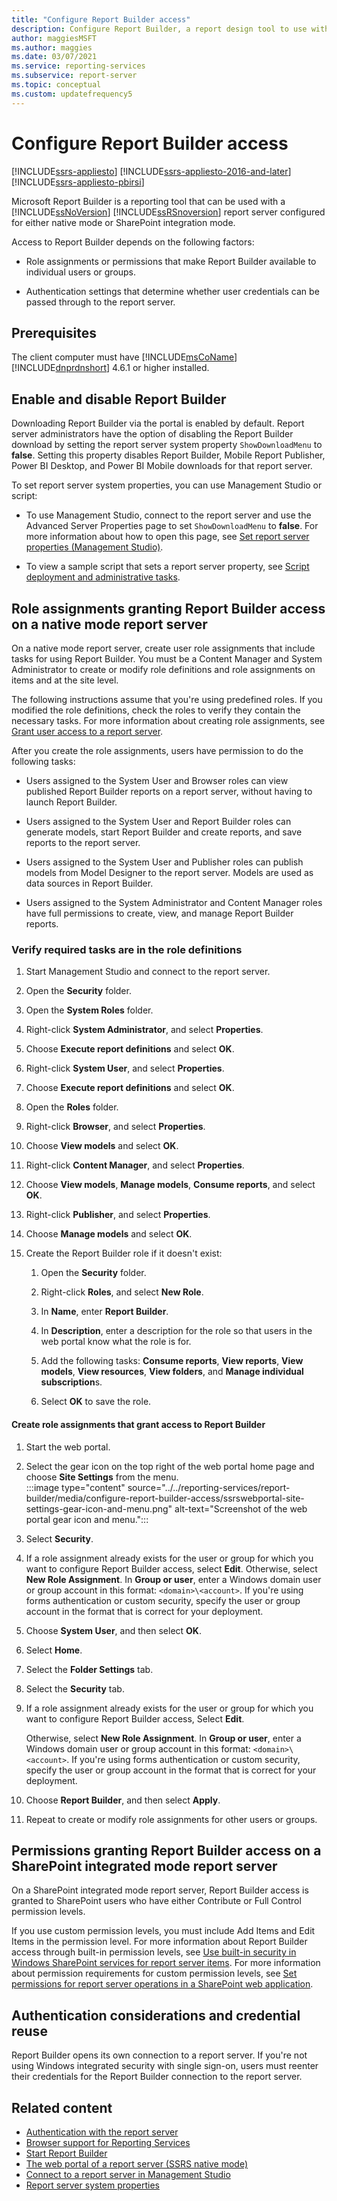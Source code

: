 ```yaml
---
title: "Configure Report Builder access"
description: Configure Report Builder, a report design tool to use with a SQL Server Reporting Services report server. It uses either native or SharePoint integration mode.
author: maggiesMSFT
ms.author: maggies
ms.date: 03/07/2021
ms.service: reporting-services
ms.subservice: report-server
ms.topic: conceptual
ms.custom: updatefrequency5
---
```


# Configure Report Builder access

[!INCLUDE[ssrs-appliesto](../../includes/ssrs-appliesto.md)] [!INCLUDE[ssrs-appliesto-2016-and-later](../../includes/ssrs-appliesto-2016-and-later.md)] [!INCLUDE[ssrs-appliesto-pbirsi](../../includes/ssrs-appliesto-pbirs.md)]

Microsoft Report Builder is a reporting tool that can be used with a [!INCLUDE[ssNoVersion](../../includes/ssnoversion-md.md)] [!INCLUDE[ssRSnoversion](../../includes/ssrsnoversion-md.md)] report server configured for either native mode or SharePoint integration mode.  

Access to Report Builder depends on the following factors:  

- Role assignments or permissions that make Report Builder available to individual users or groups.  

- Authentication settings that determine whether user credentials can be passed through to the report server.

## Prerequisites

The client computer must have [!INCLUDE[msCoName](../../includes/msconame-md.md)] [!INCLUDE[dnprdnshort](../../includes/dnprdnshort-md.md)] 4.6.1 or higher installed.

## Enable and disable Report Builder  

Downloading Report Builder via the portal is enabled by default. Report server administrators have the option of disabling the Report Builder download by setting the report server system property `ShowDownloadMenu` to **false**. Setting this property disables Report Builder, Mobile Report Publisher, Power BI Desktop, and Power BI Mobile downloads for that report server.  

 To set report server system properties, you can use Management Studio or script:  	

 - To use Management Studio, connect to the report server and use the Advanced Server Properties page to set `ShowDownloadMenu` to **false**. For more information about how to open this page, see [Set report server properties &#40;Management Studio&#41;](../../reporting-services/tools/set-report-server-properties-management-studio.md).  	

 - To view a sample script that sets a report server property, see [Script deployment and administrative tasks](../../reporting-services/tools/script-deployment-and-administrative-tasks.md).  

## Role assignments granting Report Builder access on a native mode report server  

On a native mode report server, create user role assignments that include tasks for using Report Builder. You must be a Content Manager and System Administrator to create or modify role definitions and role assignments on items and at the site level.  

The following instructions assume that you're using predefined roles. If you modified the role definitions, check the roles to verify they contain the necessary tasks. For more information about creating role assignments, see [Grant user access to a report server](../../reporting-services/security/grant-user-access-to-a-report-server.md).

After you create the role assignments, users have permission to do the following tasks:  

- Users assigned to the System User and Browser roles can view published Report Builder reports on a report server, without having to launch Report Builder.  

- Users assigned to the System User and Report Builder roles can generate models, start Report Builder and create reports, and save reports to the report server.  

- Users assigned to the System User and Publisher roles can publish models from Model Designer to the report server. Models are used as data sources in Report Builder.  

- Users assigned to the System Administrator and Content Manager roles have full permissions to create, view, and manage Report Builder reports.  

### Verify required tasks are in the role definitions  

1. Start Management Studio and connect to the report server.  

1. Open the **Security** folder.  

1. Open the **System Roles** folder.  

1. Right-click **System Administrator**, and select **Properties**.  

1. Choose **Execute report definitions** and select **OK**.  

1. Right-click **System User**, and select **Properties**.  

1. Choose  **Execute report definitions** and select **OK**.  

1. Open the **Roles** folder.  

1. Right-click **Browser**, and select **Properties**.  

1. Choose **View models** and select **OK**.  

1. Right-click **Content Manager**, and select **Properties**.  

1. Choose **View models**, **Manage models**, **Consume reports**, and select **OK**.  

1. Right-click **Publisher**, and select **Properties**.  

1. Choose **Manage models** and select **OK**.  

1. Create the Report Builder role if it doesn't exist:  

    1. Open the **Security** folder.  

    1. Right-click **Roles**, and select **New Role**.  

    1. In **Name**, enter **Report Builder**.  

    1. In **Description**, enter a description for the role so that users in the web portal know what the role is for.  

    1. Add the following tasks: **Consume reports**, **View reports**, **View models**, **View resources**, **View folders**, and **Manage individual subscription**s.  

    1. Select **OK** to save the role.  

#### Create role assignments that grant access to Report Builder  

1. Start the web portal.  

1. Select the gear icon on the top right of the web portal home page and choose **Site Settings** from the menu.  
:::image type="content" source="../../reporting-services/report-builder/media/configure-report-builder-access/ssrswebportal-site-settings-gear-icon-and-menu.png" alt-text="Screenshot of the web portal gear icon and menu.":::

1. Select **Security**.  

1. If a role assignment already exists for the user or group for which you want to configure Report Builder access, select **Edit**. Otherwise, select **New Role Assignment**. In **Group or user**, enter a Windows domain user or group account in this format: `<domain>\<account>`. If you're using forms authentication or custom security, specify the user or group account in the format that is correct for your deployment.  

1. Choose **System User**, and then select **OK**.  

1. Select **Home**.  

1. Select the **Folder Settings** tab.  

1. Select the **Security** tab.  

1. If a role assignment already exists for the user or group for which you want to configure Report Builder access, Select **Edit**.  

    Otherwise, select **New Role Assignment**. In **Group or user**, enter a Windows domain user or group account in this format: `<domain>\<account>`. If you're using forms authentication or custom security, specify the user or group account in the format that is correct for your deployment.  

1. Choose **Report Builder**, and then select **Apply**.  

1. Repeat to create or modify role assignments for other users or groups.  

## Permissions granting Report Builder access on a SharePoint integrated mode report server  

On a SharePoint integrated mode report server, Report Builder access is granted to SharePoint users who have either Contribute or Full Control permission levels.  

If you use custom permission levels, you must include Add Items and Edit Items in the permission level. For more information about Report Builder access through built-in permission levels, see [Use built-in security in Windows SharePoint services for report server items](../../reporting-services/security/use-built-in-security-in-windows-sharepoint-services-for-report-server-items.md). For more information about permission requirements for custom permission levels, see [Set permissions for report server operations in a SharePoint web application](../../reporting-services/security/set-permissions-for-report-server-operations-in-a-sharepoint-web-application.md).  

## Authentication considerations and credential reuse  

Report Builder opens its own connection to a report server. If you're not using Windows integrated security with single sign-on, users must reenter their credentials for the Report Builder connection to the report server.  

## Related content  

- [Authentication with the report server](../../reporting-services/security/authentication-with-the-report-server.md)
- [Browser support for Reporting Services](../../reporting-services/browser-support-for-reporting-services-and-power-view.md)
- [Start Report Builder](../../reporting-services/report-builder/start-report-builder.md)
- [The web portal of a report server (SSRS native mode)](../web-portal-ssrs-native-mode.md)
- [Connect to a report server in Management Studio](../../reporting-services/tools/connect-to-a-report-server-in-management-studio.md)
- [Report server system properties](../../reporting-services/report-server-web-service/net-framework/reporting-services-properties-report-server-system-properties.md)
